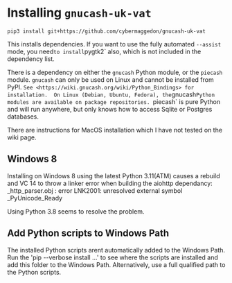 
# Installing `gnucash-uk-vat`

```
pip3 install git+https://github.com/cybermaggedon/gnucash-uk-vat
```

This installs dependencies.  If you want to use the fully automated
`--assist` mode, you need` to install `pygtk2` also, which is not included in
the dependency list.

There is a dependency on either the `gnucash` Python module, or the
`piecash` module.  `gnucash` can only be used on Linux and cannot be
installed from PyPI.  ` See
<https://wiki.gnucash.org/wiki/Python_Bindings> for installation.  On
Linux (Debian, Ubuntu, Fedora), the `gnucash` Python modules are
available on package repositories.  `piecash` is pure Python and will
run anywhere, but only knows how to access Sqlite or Postgres
databases.

There are instructions for MacOS installation which I have not tested on the
wiki page.

## Windows 8
Installing on Windows 8 using the latest Python 3.11(ATM) causes a rebuild and VC 14 to throw a linker error when building the aiohttp dependancy:
      _http_parser.obj : error LNK2001: unresolved external symbol _PyUnicode_Ready

Using Python 3.8 seems to resolve the problem.

## Add Python scripts to Windows Path
The installed Python scripts arent automatically added to the Windows Path.
Run the 'pip --verbose install ...' to see where the scripts are installed and add this folder to the Windows Path.
Alternatively, use a full qualified path to the Python scripts.
